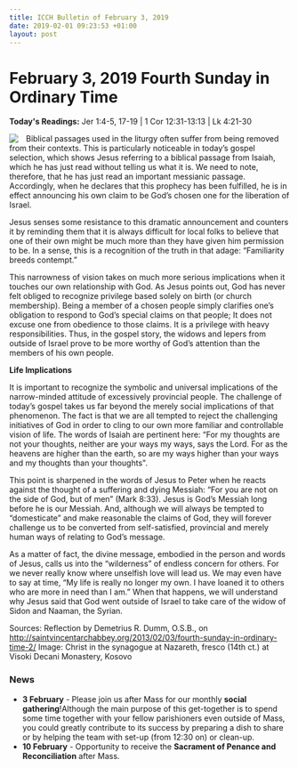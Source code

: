 ```yaml
---
title: ICCH Bulletin of February 3, 2019
date: 2019-02-01 09:23:53 +01:00
layout: post
---
```


# February 3, 2019 Fourth Sunday in Ordinary Time
<span style="float: right"><em></em></span>
**Today's Readings:** Jer 1:4-5, 17-19 | 1 Cor 12:31-13:13 | Lk 4:21-30


<img style="float: left; margin-right: 1em;" src="https://i1.wp.com/www.episcopalcafe.com/wp-content/uploads/2018/09/christ-preaching-in-the-synagogue-at-nazareth-1-e1538014975588.jpg?resize=800%2C598&ssl=1">

Biblical passages used in the liturgy often suffer from being removed from their contexts. This is particularly noticeable in today’s gospel selection, which shows Jesus referring to a biblical passage from Isaiah, which he has just read without telling us what it is. We need to note, therefore, that he has just read an important messianic passage. Accordingly, when he declares that this prophecy has been fulfilled, he is in effect announcing his own claim to be God’s chosen one for the liberation of Israel.

Jesus senses some resistance to this dramatic announcement and counters it by reminding them that it is always difficult for local folks to believe that one of their own might be much more than they have given him permission to be. In a sense, this is a recognition of the truth in that adage: “Familiarity breeds contempt.”

This narrowness of vision takes on much more serious implications when it touches our own relationship with God. As Jesus points out, God has never felt obliged to recognize privilege based solely on birth (or church membership). Being a member of a chosen people simply clarifies one’s obligation to respond to God’s special claims on that people; It does not excuse one from obedience to those claims. It is a privilege with heavy responsibilities. Thus, in the gospel story, the widows and lepers from outside of Israel prove to be more worthy of God’s attention than the members of his own people.

**Life Implications**

It is important to recognize the symbolic and universal implications of the narrow-minded attitude of excessively provincial people. The challenge of today’s gospel takes us far beyond the merely social implications of that phenomenon. The fact is that we are all tempted to reject the challenging initiatives of God in order to cling to our own more familiar and controllable vision of life. The words of Isaiah are pertinent here: “For my thoughts are not your thoughts, neither are your ways my ways, says the Lord. For as the heavens are higher than the earth, so are my ways higher than your ways and my thoughts than your thoughts".

This point is sharpened in the words of Jesus to Peter when he reacts against the thought of a suffering and dying Messiah: “For you are not on the side of God, but of men” (Mark 8:33). Jesus is God’s Messiah long before he is our Messiah. And, although we will always be tempted to “domesticate” and make reasonable the claims of God, they will forever challenge us to be converted from self-satisfied, provincial and merely human ways of relating to God’s message.

As a matter of fact, the divine message, embodied in the person and words of Jesus, calls us into the “wilderness” of endless concern for others. For we never really know where unselfish love will lead us. We may even have to say at time, “My life is really no longer my own. I have loaned it to others who are more in need than I am.” When that happens, we will understand why Jesus said that God went outside of Israel to take care of the widow of Sidon and Naaman, the Syrian.

Sources: Reflection by Demetrius R. Dumm, O.S.B., on http://saintvincentarchabbey.org/2013/02/03/fourth-sunday-in-ordinary-time-2/
Image: Christ in the synagogue at Nazareth, fresco (14th ct.) at Visoki Decani Monastery, Kosovo

### News 

* **3 February** - Please join us after Mass for our monthly **social gathering**!Although the main purpose of this get-together is to spend some time together with your fellow parishioners even outside of Mass, you could greatly contribute to its success by preparing a dish to share or by helping the team with set-up (from 12:30 on) or clean-up.
* **10 February** - Opportunity to receive the **Sacrament of Penance and Reconciliation** after Mass.

